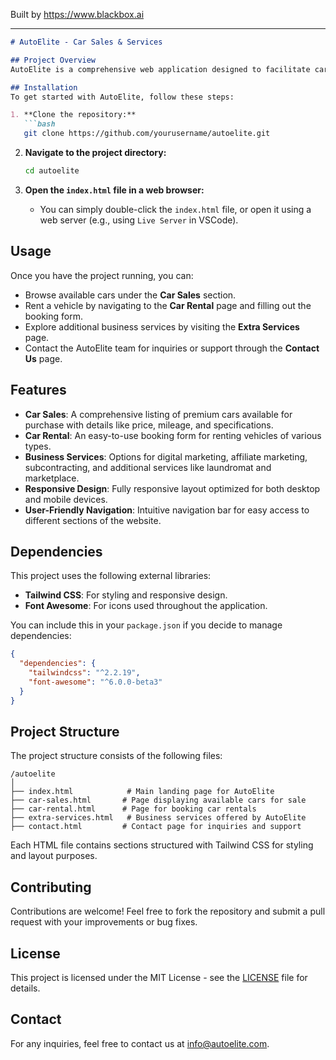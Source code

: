 
Built by https://www.blackbox.ai

---

```markdown
# AutoElite - Car Sales & Services

## Project Overview
AutoElite is a comprehensive web application designed to facilitate car sales and rental services. It offers a user-friendly interface for browsing premium vehicles, booking rentals, and exploring additional business services such as digital marketing and affiliate marketing. The application is styled using Tailwind CSS, ensuring a modern and responsive design.

## Installation
To get started with AutoElite, follow these steps:

1. **Clone the repository:**
   ```bash
   git clone https://github.com/yourusername/autoelite.git
   ```

2. **Navigate to the project directory:**
   ```bash
   cd autoelite
   ```

3. **Open the `index.html` file in a web browser:**
   - You can simply double-click the `index.html` file, or open it using a web server (e.g., using `Live Server` in VSCode).

## Usage
Once you have the project running, you can:

- Browse available cars under the **Car Sales** section.
- Rent a vehicle by navigating to the **Car Rental** page and filling out the booking form.
- Explore additional business services by visiting the **Extra Services** page.
- Contact the AutoElite team for inquiries or support through the **Contact Us** page.

## Features
- **Car Sales**: A comprehensive listing of premium cars available for purchase with details like price, mileage, and specifications.
- **Car Rental**: An easy-to-use booking form for renting vehicles of various types.
- **Business Services**: Options for digital marketing, affiliate marketing, subcontracting, and additional services like laundromat and marketplace.
- **Responsive Design**: Fully responsive layout optimized for both desktop and mobile devices.
- **User-Friendly Navigation**: Intuitive navigation bar for easy access to different sections of the website.

## Dependencies
This project uses the following external libraries:
- **Tailwind CSS**: For styling and responsive design.
- **Font Awesome**: For icons used throughout the application.

You can include this in your `package.json` if you decide to manage dependencies:
```json
{
  "dependencies": {
    "tailwindcss": "^2.2.19",
    "font-awesome": "^6.0.0-beta3"
  }
}
```

## Project Structure
The project structure consists of the following files:

```
/autoelite
│
├── index.html            # Main landing page for AutoElite
├── car-sales.html       # Page displaying available cars for sale
├── car-rental.html      # Page for booking car rentals
├── extra-services.html   # Business services offered by AutoElite
├── contact.html         # Contact page for inquiries and support
```

Each HTML file contains sections structured with Tailwind CSS for styling and layout purposes.

## Contributing
Contributions are welcome! Feel free to fork the repository and submit a pull request with your improvements or bug fixes.

## License
This project is licensed under the MIT License - see the [LICENSE](LICENSE) file for details.

## Contact
For any inquiries, feel free to contact us at [info@autoelite.com](mailto:info@autoelite.com).
```